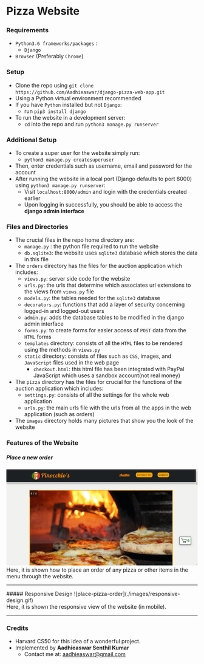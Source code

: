 # Pizza Website

### Requirements
- `Python3.6 frameworks/packages` :
  - `Django`
- `Browser` (Preferably `Chrome`)

### Setup
- Clone the repo using `git clone https://github.com/Aadhieaswar/django-pizza-web-app.git`
- Using a Python virtual environment recommended
- If you have `Python` installed but not `Django`:
  - run `pip3 install django`
- To run the website in a development server:
  - `cd` into the repo and run `python3 manage.py runserver`

### Additional Setup
- To create a super user for the website simply run:
  - `python3 manage.py createsuperuser`
- Then, enter credentials such as username, email and password for the account
- After running the website in a local port (Django defaults to port 8000) using `python3 manage.py runserver`:
  - Visit `localhost:8000/admin` and login with the credentials created earlier
  - Upon logging in successfully, you should be able to access the __django admin interface__

### Files and Directories
- The crucial files in the repo home directory are:
  - `manage.py` : the python file required to run the website
  - `db.sqlite3`: the website uses `sqlite3` database which stores the data in this file
- The `orders` directory has the files for the auction application which includes:
  - `views.py`: server side code for the website
  - `urls.py`: the urls that determine which associates url extensions to the views from `views.py` file
  - `models.py`: the tables needed for the `sqlite3` database
  - `decorators.py`: functions that add a layer of security concerning logged-in and logged-out users
  - `admin.py`: adds the database tables to be modified in the django admin interface
  - `forms.py`: to create forms for easier access of `POST` data from the `HTML` forms
  - `templates` directory: consists of all the `HTML` files to be rendered using the methods in `views.py`
  - `static` directory: consists of files such as `CSS`, images, and `JavaScript` files used in the web page
    - `checkout.html`: this html file has been integrated with PayPal JavaScript which uses a sandbox account(not real money)
- The `pizza` directory has the files for crucial for the functions of the auction application which includes:
  - `settings.py`: consists of all the settings for the whole web application
  - `urls.py`: the main urls file with the urls from all the apps in the web application (such as orders)
- The `images` directory holds many pictures that show you the look of the website

### Features of the Website
##### Place a new order
  ![place-pizza-order](./images/make-order.gif)
  <br>
Here, it is shown how to place an order of any pizza or other items in the menu through the website.
  <hr>
##### Responsive Design
  ![place-pizza-order](./images/responsive-design.gif)
  <br>
Here, it is shown the responsive view of the website (in mobile).
  <hr>

### Credits
- Harvard CS50 for this idea of a wonderful project.
- Implemented by __Aadhieaswar Senthil Kumar__
  - Contact me at: <aadhieaswar@gmail.com>
